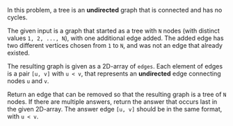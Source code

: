 In this problem, a tree is an **undirected** graph that is connected and has no cycles.

The given input is a graph that started as a tree with `N` nodes (with distinct values `1, 2, ..., N`), with one additional edge added. The added edge has two different vertices chosen from `1` to `N`, and was not an edge that already existed.

The resulting graph is given as a 2D-array of `edges`. Each element of edges is a pair `[u, v]` with `u < v`, that represents an **undirected** edge connecting nodes `u` and `v`.

Return an edge that can be removed so that the resulting graph is a tree of `N` nodes. If there are multiple answers, return the answer that occurs last in the given 2D-array. The answer edge `[u, v]` should be in the same format, with `u < v`.